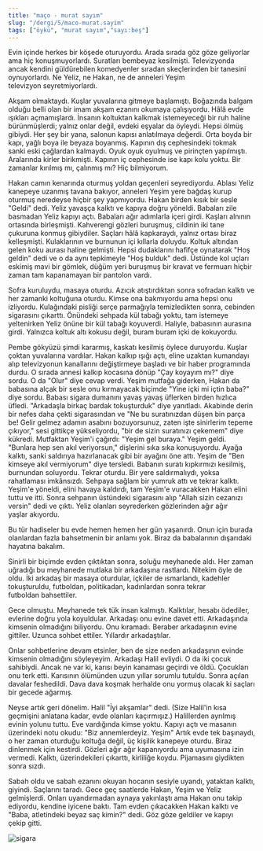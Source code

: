 ```yaml
---
title: "maço - murat sayım"
slug: "/dergi/5/maco-murat.sayim"
tags: ["öykü", "murat sayım","sayı:beş"]
---
```



Evin içinde herkes bir köşede oturuyordu. Arada sırada göz göze
geliyorlar ama hiç konuşmuyorlardı. Suratları bembeyaz kesilmişti.
Televizyonda ancak kendini güldürebilen komedyenler sıradan skeçlerinden
bir tanesini oynuyorlardı. Ne Yeliz, ne Hakan, ne de anneleri Yeşim
televizyon seyretmiyorlardı.

Akşam olmaktaydı. Kuşlar yuvalarına gitmeye başlamıştı. Boğazında balgam
olduğu belli olan bir imam akşam ezanını okumaya çalışıyordu. Hâlâ evde
ışıkları açmamışlardı. İnsanın koltuktan kalkmak istemeyeceği bir ruh
haline bürünmüşlerdi; yalnız onlar değil, evdeki eşyalar da öyleydi.
Hepsi ölmüş gibiydi. Her şey bir yana, salonun kapısı anlatılmaya
değerdi. Orta boyda bir kapı, yağlı boya ile beyaza boyanmış. Kapının
dış cephesindeki tokmak sanki eski çağlardan kalmaydı. Oyuk oyuk oyulmuş
ve pirinçten yapılmıştı. Aralarında kirler birikmişti. Kapının iç
cephesinde ise kapı kolu yoktu. Bir zamanlar kırılmış mı, çalınmış mı?
Hiç bilmiyorum.

Hakan camın kenarında oturmuş yoldan geçenleri seyrediyordu. Ablası
Yeliz kanepeye uzanmış tavana bakıyor, anneleri Yeşim yere bağdaş kurup
oturmuş neredeyse hiçbir şey yapmıyordu. Hakan birden kısık bir sesle
"Geldi" dedi. Yeliz yavaşça kalktı ve kapıya doğru yöneldi. Babaları
zile basmadan Yeliz kapıyı açtı. Babaları ağır adımlarla içeri girdi.
Kaşları alnının ortasında birleşmişti. Kahverengi gözleri buruşmuş,
cildinin iki tane çukuruna konmuş gibiydiler. Saçları hâlâ kapkaraydı,
yalnız ortası biraz kelleşmişti. Kulaklarının ve burnunun içi kıllarla
doluydu. Koltuk altından gelen koku aurası haline gelmişti. Hepsi
dudaklarını hafifçe oynatarak "Hoş geldin" dedi ve o da aynı tepkimeyle
"Hoş bulduk" dedi. Üstünde kol uçları eskimiş mavi bir gömlek, düğüm
yeri buruşmuş bir kravat ve fermuarı hiçbir zaman tam kapanamayan bir
pantolon vardı.

Sofra kuruluydu, masaya oturdu. Azıcık atıştırdıktan sonra sofradan
kalktı ve her zamanki koltuğuna oturdu. Kimse ona bakmıyordu ama hepsi
onu izliyordu. Kulağındaki pisliği serçe parmağıyla temizledikten sonra,
cebinden sigarasını çıkarttı. Önündeki sehpada kül tabağı yoktu, tam
istemeye yeltenirken Yeliz önüne bir kül tabağı koyuverdi. Haliyle,
babasının aurasına girdi. Yalnızca koltuk altı kokusu değil, buram buram
içki de kokuyordu.

Pembe gökyüzü şimdi kararmış, kaskatı kesilmiş öylece duruyordu. Kuşlar
çoktan yuvalarına vardılar. Hakan kalkıp ışığı açtı, eline uzaktan
kumandayı alıp televizyonun kanallarını değiştirmeye başladı ve bir
haber programında durdu. O sırada annesi kalkıp kocasına dönüp "Çay
koyayım mı?" diye sordu. O da "Olur" diye cevap verdi. Yeşim mutfağa
giderken, Hakan da babasına alçak bir sesle onu kırmayacak biçimde "Yine
içki mi içtin baba?" diye sordu. Babası sigara dumanını yavaş yavaş
üflerken birden hızlıca üfledi. "Arkadaşla birkaç bardak tokuşturduk"
diye yanıtladı. Akabinde derin bir nefes daha çekti sigarasından ve "Ne
bu suratınızdan düşen bin parça be! Gelir gelmez adamın asabını
bozuyorsunuz, zaten işte sinirlerim tepeme çıkıyor," sesi gittikçe
yükseliyordu, "bir de sizin suratınızı çekemem" diye kükredi. Mutfaktan
Yeşim'i çağırdı: "Yeşim gel buraya." Yeşim geldi. "Bunlara hep sen akıl
veriyorsun," dişlerini sıka sıka konuşuyordu. Ayağa kalktı, sanki
saldırıya hazırlanacak gibi bir ayağını öne attı. Yeşim de "Ben kimseye
akıl vermiyorum" diye tersledi. Babanın suratı kıpkırmızı kesilmiş,
burnundan soluyordu. Tekrar oturdu. Bir yere saldırmalıydı, yoksa
rahatlaması imkânsızdı. Sehpaya sağlam bir yumruk attı ve tekrar kalktı.
Yeşim'e yöneldi, elini havaya kaldırdı, tam Yeşim'e vuracakken Hakan
elini tuttu ve itti. Sonra sehpanın üstündeki sigarasını alıp "Allah
sizin cezanızı versin" dedi ve çıktı. Yeliz olanları seyrederken
gözlerinden ağır ağır yaşlar akıyordu.

Bu tür hadiseler bu evde hemen hemen her gün yaşanırdı. Onun için burada
olanlardan fazla bahsetmenin bir anlamı yok. Biraz da babalarının
dışarıdaki hayatına bakalım.

Sinirli bir biçimde evden çıktıktan sonra, soluğu meyhanede aldı. Her
zaman uğradığı bu meyhanede mutlaka bir arkadaşına rastlardı. Nitekim
öyle de oldu. İki arkadaş bir masaya oturdular, içkiler de ısmarlandı,
kadehler tokuşturuldu, futboldan, politikadan, kadınlardan sonra tekrar
futboldan bahsettiler.

Gece olmuştu. Meyhanede tek tük insan kalmıştı. Kalktılar, hesabı
ödediler, evlerine doğru yola koyuldular. Arkadaşı onu evine davet etti.
Arkadaşında kimsenin olmadığını biliyordu. Onu kıramadı. Beraber
arkadaşının evine gittiler. Uzunca sohbet ettiler.
Yıllardır arkadaştılar.

Onlar sohbetlerine devam etsinler, ben de size neden arkadaşının evinde
kimsenin olmadığını söyleyeyim. Arkadaşı Halil evliydi. O da iki çocuk
sahibiydi. Ancak ne var ki, karısı beyin kanaması geçirdi ve öldü.
Çocukları onu terk etti. Karısının ölümünden uzun yıllar sorumlu
tutuldu. Sonra açılan davalar feshedildi. Dava dava koşmak herhalde onu
yormuş olacak ki saçları bir gecede ağarmış.

Neyse artık geri dönelim. Halil "İyi akşamlar" dedi. (Size Halil'in kısa
geçmişini anlatana kadar, evde olanları kaçırmışız.) Halillerden
ayrılmış evinin yolunu tuttu. Eve vardığında kimse yoktu. Kapıyı açtı ve
masanın üzerindeki notu okudu: "Biz annemlerdeyiz. Yeşim" Artık evde tek
başınaydı, o her zaman oturduğu koltuğa değil, üç kişilik kanepeye
oturdu. Biraz dinlenmek için kestirdi. Gözleri ağır ağır kapanıyordu ama
uyumasına izin vermedi. Kalktı, üzerindekileri çıkarttı, kirliliğe
koydu. Pijamasını giydikten sonra sızdı.

Sabah oldu ve sabah ezanını okuyan hocanın sesiyle uyandı, yataktan
kalktı, giyindi. Saçlarını taradı. Gece geç saatlerde Hakan, Yeşim ve
Yeliz gelmişlerdi. Onları uyandırmadan aynaya yakınlaştı ama Hakan onu
takip ediyordu, kendine iyicene baktı. Tam evden çıkacakken Hakan kalktı
ve "Baba, atletindeki beyaz saç kimin?" dedi. Göz göze geldiler ve
kapıyı çekip gitti.



![sigara](/img/sigara.jpg)

